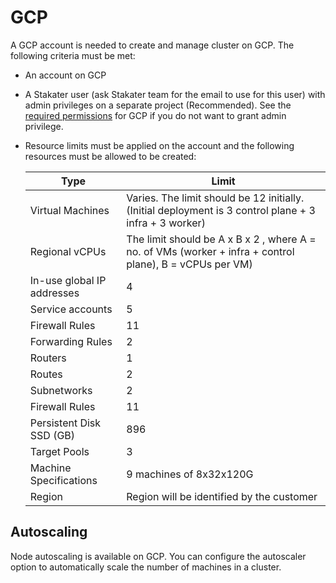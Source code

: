 # GCP

A GCP account is needed to create and manage cluster on GCP. The following criteria must be met:

- An account on GCP
- A Stakater user (ask Stakater team for the email to use for this user) with admin privileges on a separate project (Recommended). See the [required permissions](https://docs.openshift.com/container-platform/4.9/installing/installing_gcp/installing-gcp-account.html#installation-gcp-permissions_installing-gcp-account) for GCP if you do not want to grant admin privilege.
- Resource limits must be applied on the account and the following resources must be allowed to be created:

  |Type        | Limit |
  |------------|------------|
  | Virtual Machines | Varies. The limit should be 12 initially. (Initial deployment is 3 control plane + 3 infra + 3 worker)|
  | Regional vCPUs | The limit should be A x B x 2 , where A = no. of VMs (worker + infra + control plane), B = vCPUs per VM) |
  | In-use global IP addresses | 4 |
  | Service accounts | 5 |
  | Firewall Rules | 11|
  | Forwarding Rules | 2|
  | Routers | 1|
  | Routes | 2|
  | Subnetworks | 2|
  | Firewall Rules | 11|
  | Persistent Disk SSD (GB)| 896|
  | Target Pools | 3|
  | Machine Specifications | 9 machines of 8x32x120G |
  | Region | Region will be identified by the customer |

## Autoscaling

Node autoscaling is available on GCP. You can configure the autoscaler option to automatically scale the number of machines in a cluster.
